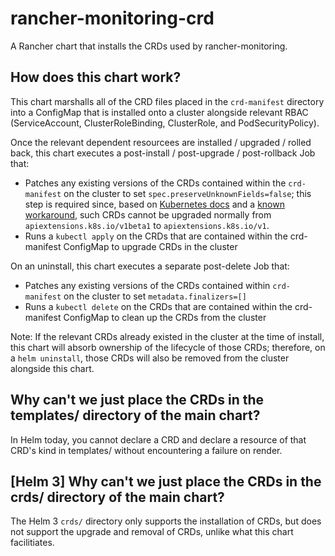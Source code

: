 # rancher-monitoring-crd
A Rancher chart that installs the CRDs used by rancher-monitoring.

## How does this chart work?

This chart marshalls all of the CRD files placed in the `crd-manifest` directory into a ConfigMap that is installed onto a cluster alongside relevant RBAC (ServiceAccount, ClusterRoleBinding, ClusterRole, and PodSecurityPolicy).

Once the relevant dependent resourcees are installed / upgraded / rolled back, this chart executes a post-install / post-upgrade / post-rollback Job that:
- Patches any existing versions of the CRDs contained within the `crd-manifest` on the cluster to set `spec.preserveUnknownFields=false`; this step is required since, based on [Kubernetes docs](https://kubernetes.io/docs/tasks/extend-kubernetes/custom-resources/custom-resource-definitions/#field-pruning) and a [known workaround](https://github.com/kubernetes-sigs/controller-tools/issues/476#issuecomment-691519936), such CRDs cannot be upgraded normally from `apiextensions.k8s.io/v1beta1` to `apiextensions.k8s.io/v1`.
- Runs a `kubectl apply` on the CRDs that are contained within the crd-manifest ConfigMap to upgrade CRDs in the cluster

On an uninstall, this chart executes a separate post-delete Job that:
- Patches any existing versions of the CRDs contained within `crd-manifest` on the cluster to set `metadata.finalizers=[]`
- Runs a `kubectl delete` on the CRDs that are contained within the crd-manifest ConfigMap to clean up the CRDs from the cluster

Note: If the relevant CRDs already existed in the cluster at the time of install, this chart will absorb ownership of the lifecycle of those CRDs; therefore, on a `helm uninstall`, those CRDs will also be removed from the cluster alongside this chart.

## Why can't we just place the CRDs in the templates/ directory of the main chart?

In Helm today, you cannot declare a CRD and declare a resource of that CRD's kind in templates/ without encountering a failure on render.

## [Helm 3] Why can't we just place the CRDs in the crds/ directory of the main chart?

The Helm 3 `crds/` directory only supports the installation of CRDs, but does not support the upgrade and removal of CRDs, unlike what this chart facilitiates.